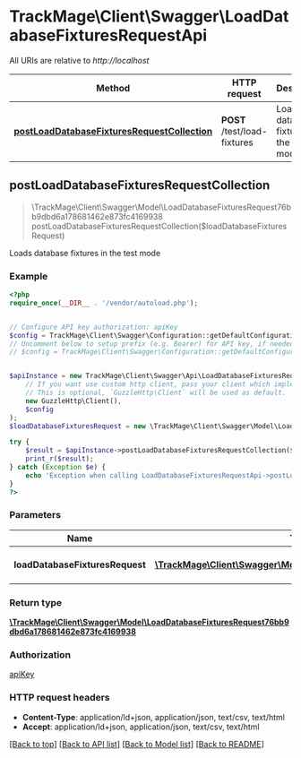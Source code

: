 # TrackMage\Client\Swagger\LoadDatabaseFixturesRequestApi

All URIs are relative to *http://localhost*

Method | HTTP request | Description
------------- | ------------- | -------------
[**postLoadDatabaseFixturesRequestCollection**](LoadDatabaseFixturesRequestApi.md#postLoadDatabaseFixturesRequestCollection) | **POST** /test/load-fixtures | Loads database fixtures in the test mode



## postLoadDatabaseFixturesRequestCollection

> \TrackMage\Client\Swagger\Model\LoadDatabaseFixturesRequest76bb9dbd6a178681462e873fc4169938 postLoadDatabaseFixturesRequestCollection($loadDatabaseFixturesRequest)

Loads database fixtures in the test mode

### Example

```php
<?php
require_once(__DIR__ . '/vendor/autoload.php');


// Configure API key authorization: apiKey
$config = TrackMage\Client\Swagger\Configuration::getDefaultConfiguration()->setApiKey('Authorization', 'YOUR_API_KEY');
// Uncomment below to setup prefix (e.g. Bearer) for API key, if needed
// $config = TrackMage\Client\Swagger\Configuration::getDefaultConfiguration()->setApiKeyPrefix('Authorization', 'Bearer');


$apiInstance = new TrackMage\Client\Swagger\Api\LoadDatabaseFixturesRequestApi(
    // If you want use custom http client, pass your client which implements `GuzzleHttp\ClientInterface`.
    // This is optional, `GuzzleHttp\Client` will be used as default.
    new GuzzleHttp\Client(),
    $config
);
$loadDatabaseFixturesRequest = new \TrackMage\Client\Swagger\Model\LoadDatabaseFixturesRequest(); // \TrackMage\Client\Swagger\Model\LoadDatabaseFixturesRequest | The new LoadDatabaseFixturesRequest resource

try {
    $result = $apiInstance->postLoadDatabaseFixturesRequestCollection($loadDatabaseFixturesRequest);
    print_r($result);
} catch (Exception $e) {
    echo 'Exception when calling LoadDatabaseFixturesRequestApi->postLoadDatabaseFixturesRequestCollection: ', $e->getMessage(), PHP_EOL;
}
?>
```

### Parameters


Name | Type | Description  | Notes
------------- | ------------- | ------------- | -------------
 **loadDatabaseFixturesRequest** | [**\TrackMage\Client\Swagger\Model\LoadDatabaseFixturesRequest**](../Model/LoadDatabaseFixturesRequest.md)| The new LoadDatabaseFixturesRequest resource | [optional]

### Return type

[**\TrackMage\Client\Swagger\Model\LoadDatabaseFixturesRequest76bb9dbd6a178681462e873fc4169938**](../Model/LoadDatabaseFixturesRequest76bb9dbd6a178681462e873fc4169938.md)

### Authorization

[apiKey](../../README.md#apiKey)

### HTTP request headers

- **Content-Type**: application/ld+json, application/json, text/csv, text/html
- **Accept**: application/ld+json, application/json, text/csv, text/html

[[Back to top]](#) [[Back to API list]](../../README.md#documentation-for-api-endpoints)
[[Back to Model list]](../../README.md#documentation-for-models)
[[Back to README]](../../README.md)

